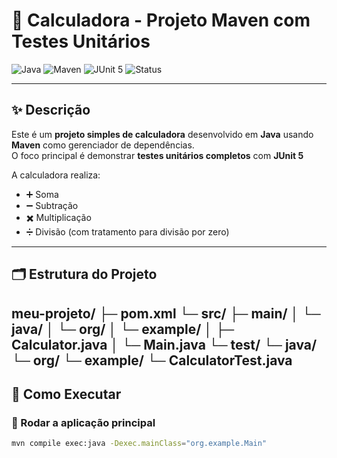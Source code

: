 # 🧮 Calculadora - Projeto Maven com Testes Unitários

![Java](https://img.shields.io/badge/Java-17-blue?logo=java)
![Maven](https://img.shields.io/badge/Maven-3.8.8-red?logo=apache-maven)
![JUnit 5](https://img.shields.io/badge/JUnit-5.10.2-green?logo=junit5)
![Status](https://img.shields.io/badge/Status-Em%20Andamento-yellow)

---

## ✨ Descrição
Este é um **projeto simples de calculadora** desenvolvido em **Java** usando **Maven** como gerenciador de dependências.  
O foco principal é demonstrar **testes unitários completos** com **JUnit 5**

A calculadora realiza:

- ➕ Soma  
- ➖ Subtração  
- ✖️ Multiplicação  
- ➗ Divisão (com tratamento para divisão por zero)

---

## 🗂 Estrutura do Projeto

meu-projeto/
├─ pom.xml
└─ src/
├─ main/
│ └─ java/
│ └─ org/
│ └─ example/
│ ├─ Calculator.java
│ └─ Main.java
└─ test/
└─ java/
└─ org/
└─ example/
└─ CalculatorTest.java
---

## 🚀 Como Executar

### 🔹 Rodar a aplicação principal

```bash
mvn compile exec:java -Dexec.mainClass="org.example.Main"
